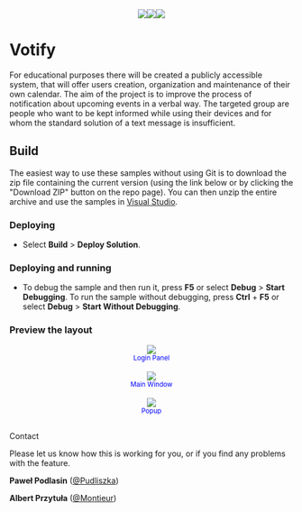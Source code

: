<center> <img src="https://img.shields.io/github/languages/top/Montieur/Votify?color=fe7f00&style=for-the-badge"><img src="https://img.shields.io/tokei/lines/github/Montieur/Votify?style=for-the-badge"><img src="https://img.shields.io/github/last-commit/Montieur/Votify?style=for-the-badge"></center>

# Votify 

For educational purposes there will be created a publicly accessible system, that will offer users creation, organization and maintenance of their own calendar. The aim of the project is to improve the process of notification about upcoming events in a verbal way. The targeted group are people who want to be kept informed while using their devices and for whom the standard solution of a text message is insufficient. 

## Build

The easiest way to use these samples without using Git is to download the zip file containing the current version (using the link below or by clicking the "Download ZIP" button on the repo page). You can then unzip the entire archive and use the samples in [Visual Studio](https://www.visualstudio.com/wpf-vs).

### Deploying

- Select **Build** > **Deploy Solution**.

### Deploying and running

- To debug the sample and then run it, press **F5** or select **Debug** > **Start Debugging**. To run the sample without debugging, press **Ctrl** + **F5** or select **Debug** > **Start Without Debugging**.

### Preview the layout

<center> <img src="https://i.ibb.co/dm497zw/Screenshot-Login-Panel.png"><div style="text-align:center; color: blue"><small>Login Panel</small></div><br><img src="https://i.ibb.co/yp1WQkB/Screenshot-Main-Window.png"><div style="text-align:center; color: blue"><small>Main Window</small></div><br><img src="https://i.ibb.co/0GBMB9W/Screenshot-Popup.png"><div style="text-align:center; color: blue"><small>Popup</small></div></center>

## 
Contact

Please let us know how this is working for you, or if you find any problems with the feature.

**Paweł Podlasin** ([@Pudliszka](https://github.com/Pudliszka))

**Albert Przytuła** ([@Montieur](https://github.com/Montieur))